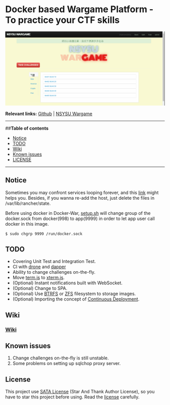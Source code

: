# Docker based Wargame Platform - To practice your CTF skills

<div align="center"><img src="challenges.gif" /></div>

**Relevant links:**
 [Github](https://github.com/qazbnm456/Docker-War) |
 [NSYSU Wargame](https://wargame.cse.nsysu.edu.tw)

---------------------------------------

##**Table of contents**

 * [Notice](#notice)
 * [TODO](#todos)
 * [Wiki](#wiki)
 * [Known issues](#issues)
 * [LICENSE](#license)

---------------------------------------

<a name="notice"></a>

## Notice

Sometimes you may confront services looping forever, and this [link](http://stackoverflow.com/questions/11583562/how-to-kill-a-process-running-on-particular-port-in-linux) might helps you. Besides, if you wanna re-add the host, just delete the files in /var/lib/rancher/state.

Before using docker in Docker-War, [setup.sh](https://github.com/qazbnm456/Docker-War/blob/master/script/setup.sh) will change group of the docker.sock from docker(998) to app(9999) in order to let app user call docker in this image.

    $ sudo chgrp 9999 /run/docker.sock

<a name="todos"></a>

## TODO

* Covering Unit Test and Integration Test.
* CI with [drone](https://github.com/drone/drone) and [dapper](https://github.com/rancher/dapper)
* Ability to change challenges on-the-fly.
* Move [term.js](https://github.com/rancher/term.js) to [xterm.js](https://github.com/sourcelair/xterm.js).
* (Optional) Instant notifications built with WebSocket.
* (Optional) Change to SPA.
* (Optional) Use [BTRFS](https://btrfs.wiki.kernel.org/index.php/Main_Page) or [ZFS](http://zfsonlinux.org) filesystem to storage images.
* (Optional) Importing the concept of [Continuous Deployment](http://rancher.com/continuous-deployment/).

<a name="wiki"></a>

## Wiki

### [Wiki](https://github.com/qazbnm456/Docker-War/wiki)

<a name="issues"></a>

## Known issues

1. Change challenges on-the-fly is still unstable.
2. Some problems on setting up sqlchop proxy server.

<a name="license"></a>

## License

This project use [SATA License](LICENSE) (Star And Thank Author License), so you have to star this project before using. Read the [license](LICENSE) carefully.
